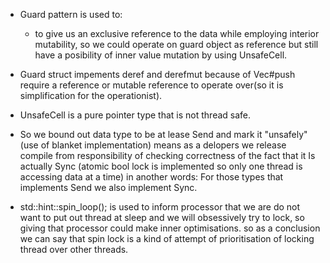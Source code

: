 - Guard pattern is used to:
  - to give us an exclusive reference to the data while employing interior mutability, so we could operate on guard object as reference but still have a posibility of inner value mutation by using UnsafeCell.

- Guard struct impements deref and derefmut because of Vec#push require a reference or mutable reference to operate over(so it is simplification for the operationist).

- UnsafeCell is a pure pointer type that is not thread safe.

- So we bound out data type to be at lease Send and mark it "unsafely" (use of blanket implementation) means as a delopers we release compile from responsibility of checking correctness of the fact that it Is actually Sync (atomic bool lock is implemented so only one thread is accessing data at a time) in another words: For those types that implements Send we also implement Sync.

- std::hint::spin_loop(); is used to inform processor that we are do not want to put out thread at sleep and we will obsessively try to lock, so giving that processor could make inner optimisations. so as a conclusion we can say that spin lock is a kind of attempt of prioritisation of locking thread over other threads.
